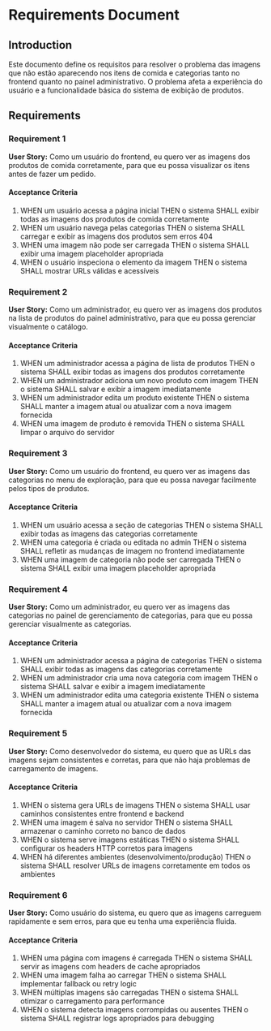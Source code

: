 # Requirements Document

## Introduction

Este documento define os requisitos para resolver o problema das imagens que não estão aparecendo nos itens de comida e categorias tanto no frontend quanto no painel administrativo. O problema afeta a experiência do usuário e a funcionalidade básica do sistema de exibição de produtos.

## Requirements

### Requirement 1

**User Story:** Como um usuário do frontend, eu quero ver as imagens dos produtos de comida corretamente, para que eu possa visualizar os itens antes de fazer um pedido.

#### Acceptance Criteria

1. WHEN um usuário acessa a página inicial THEN o sistema SHALL exibir todas as imagens dos produtos de comida corretamente
2. WHEN um usuário navega pelas categorias THEN o sistema SHALL carregar e exibir as imagens dos produtos sem erros 404
3. WHEN uma imagem não pode ser carregada THEN o sistema SHALL exibir uma imagem placeholder apropriada
4. WHEN o usuário inspeciona o elemento da imagem THEN o sistema SHALL mostrar URLs válidas e acessíveis

### Requirement 2

**User Story:** Como um administrador, eu quero ver as imagens dos produtos na lista de produtos do painel administrativo, para que eu possa gerenciar visualmente o catálogo.

#### Acceptance Criteria

1. WHEN um administrador acessa a página de lista de produtos THEN o sistema SHALL exibir todas as imagens dos produtos corretamente
2. WHEN um administrador adiciona um novo produto com imagem THEN o sistema SHALL salvar e exibir a imagem imediatamente
3. WHEN um administrador edita um produto existente THEN o sistema SHALL manter a imagem atual ou atualizar com a nova imagem fornecida
4. WHEN uma imagem de produto é removida THEN o sistema SHALL limpar o arquivo do servidor

### Requirement 3

**User Story:** Como um usuário do frontend, eu quero ver as imagens das categorias no menu de exploração, para que eu possa navegar facilmente pelos tipos de produtos.

#### Acceptance Criteria

1. WHEN um usuário acessa a seção de categorias THEN o sistema SHALL exibir todas as imagens das categorias corretamente
2. WHEN uma categoria é criada ou editada no admin THEN o sistema SHALL refletir as mudanças de imagem no frontend imediatamente
3. WHEN uma imagem de categoria não pode ser carregada THEN o sistema SHALL exibir uma imagem placeholder apropriada

### Requirement 4

**User Story:** Como um administrador, eu quero ver as imagens das categorias no painel de gerenciamento de categorias, para que eu possa gerenciar visualmente as categorias.

#### Acceptance Criteria

1. WHEN um administrador acessa a página de categorias THEN o sistema SHALL exibir todas as imagens das categorias corretamente
2. WHEN um administrador cria uma nova categoria com imagem THEN o sistema SHALL salvar e exibir a imagem imediatamente
3. WHEN um administrador edita uma categoria existente THEN o sistema SHALL manter a imagem atual ou atualizar com a nova imagem fornecida

### Requirement 5

**User Story:** Como desenvolvedor do sistema, eu quero que as URLs das imagens sejam consistentes e corretas, para que não haja problemas de carregamento de imagens.

#### Acceptance Criteria

1. WHEN o sistema gera URLs de imagens THEN o sistema SHALL usar caminhos consistentes entre frontend e backend
2. WHEN uma imagem é salva no servidor THEN o sistema SHALL armazenar o caminho correto no banco de dados
3. WHEN o sistema serve imagens estáticas THEN o sistema SHALL configurar os headers HTTP corretos para imagens
4. WHEN há diferentes ambientes (desenvolvimento/produção) THEN o sistema SHALL resolver URLs de imagens corretamente em todos os ambientes

### Requirement 6

**User Story:** Como usuário do sistema, eu quero que as imagens carreguem rapidamente e sem erros, para que eu tenha uma experiência fluida.

#### Acceptance Criteria

1. WHEN uma página com imagens é carregada THEN o sistema SHALL servir as imagens com headers de cache apropriados
2. WHEN uma imagem falha ao carregar THEN o sistema SHALL implementar fallback ou retry logic
3. WHEN múltiplas imagens são carregadas THEN o sistema SHALL otimizar o carregamento para performance
4. WHEN o sistema detecta imagens corrompidas ou ausentes THEN o sistema SHALL registrar logs apropriados para debugging